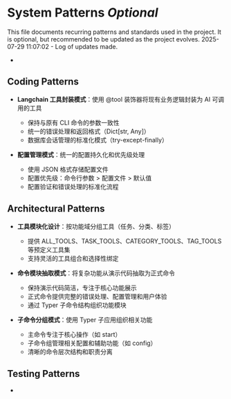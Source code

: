 # System Patterns *Optional*

This file documents recurring patterns and standards used in the project.
It is optional, but recommended to be updated as the project evolves.
2025-07-29 11:07:02 - Log of updates made.

*

## Coding Patterns

* **Langchain 工具封装模式**：使用 @tool 装饰器将现有业务逻辑封装为 AI 可调用的工具
  - 保持与原有 CLI 命令的参数一致性
  - 统一的错误处理和返回格式（Dict[str, Any]）
  - 数据库会话管理的标准化模式（try-except-finally）

* **配置管理模式**：统一的配置持久化和优先级处理
  - 使用 JSON 格式存储配置文件
  - 配置优先级：命令行参数 > 配置文件 > 默认值
  - 配置验证和错误处理的标准化流程

## Architectural Patterns

* **工具模块化设计**：按功能域分组工具（任务、分类、标签）
  - 提供 ALL_TOOLS、TASK_TOOLS、CATEGORY_TOOLS、TAG_TOOLS 等预定义工具集
  - 支持灵活的工具组合和选择性绑定

* **命令模块抽取模式**：将复杂功能从演示代码抽取为正式命令
  - 保持演示代码简洁，专注于核心功能展示
  - 正式命令提供完整的错误处理、配置管理和用户体验
  - 通过 Typer 子命令结构组织功能模块

* **子命令分组模式**：使用 Typer 子应用组织相关功能
  - 主命令专注于核心操作（如 start）
  - 子命令组管理相关配置和辅助功能（如 config）
  - 清晰的命令层次结构和职责分离

## Testing Patterns

*